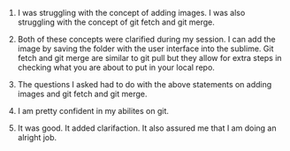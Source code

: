 1) I was struggling with the concept of adding images. I was also struggling with the concept of git fetch and git merge. 

2) Both of these concepts were clarified during my session. I can add the image by saving the folder with the user interface into the sublime. Git fetch and git merge are similar to git pull but they allow for extra steps in checking what you are about to put in your local repo. 

3) The questions I asked had to do with the above statements on adding images and git fetch and git merge. 

4) I am pretty confident in my abilites on git. 

5) It was good. It added clarifaction. It also assured me that I am doing an alright job. 